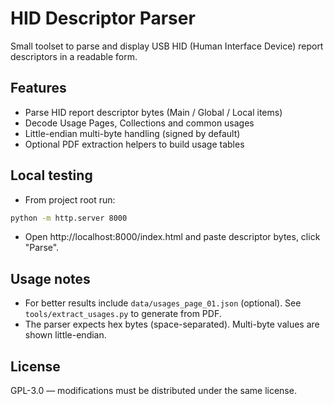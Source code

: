 # HID Descriptor Parser

Small toolset to parse and display USB HID (Human Interface Device) report descriptors in a readable form.

## Features

- Parse HID report descriptor bytes (Main / Global / Local items)
- Decode Usage Pages, Collections and common usages
- Little-endian multi-byte handling (signed by default)
- Optional PDF extraction helpers to build usage tables

## Local testing

- From project root run:
```bash
python -m http.server 8000
```
- Open http://localhost:8000/index.html and paste descriptor bytes, click "Parse".

## Usage notes

- For better results include `data/usages_page_01.json` (optional). See `tools/extract_usages.py` to generate from PDF.
- The parser expects hex bytes (space-separated). Multi-byte values are shown little-endian.

## License

GPL-3.0 — modifications must be distributed under the same license.
